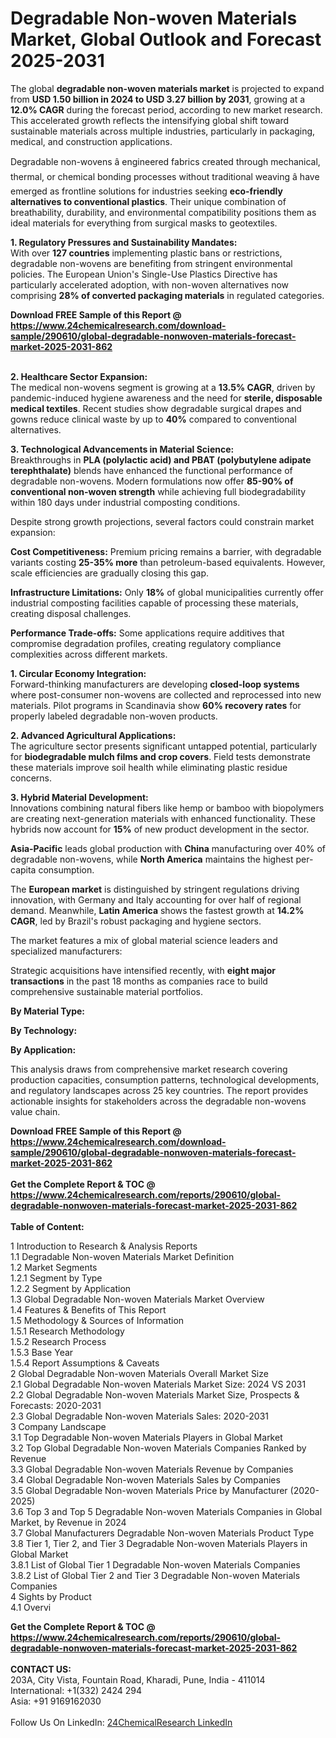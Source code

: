 <h1>Degradable Non-woven Materials Market, Global Outlook and Forecast 2025-2031</h1><p>The global <strong>degradable non-woven materials market</strong> is projected to expand from <strong>USD 1.50 billion in 2024 to USD 3.27 billion by 2031</strong>, growing at a <strong>12.0% CAGR</strong> during the forecast period, according to new market research. This accelerated growth reflects the intensifying global shift toward sustainable materials across multiple industries, particularly in packaging, medical, and construction applications.</p><p>Degradable non-wovens â engineered fabrics created through mechanical, thermal, or chemical bonding processes without traditional weaving â have emerged as frontline solutions for industries seeking <strong>eco-friendly alternatives to conventional plastics</strong>. Their unique combination of breathability, durability, and environmental compatibility positions them as ideal materials for everything from surgical masks to geotextiles.</p><p><strong>1. Regulatory Pressures and Sustainability Mandates:</strong><br>
With over <strong>127 countries</strong> implementing plastic bans or restrictions, degradable non-wovens are benefiting from stringent environmental policies. The European Union's Single-Use Plastics Directive has particularly accelerated adoption, with non-woven alternatives now comprising <strong>28% of converted packaging materials</strong> in regulated categories.</p><div><b>Download FREE Sample of this Report @ 
            <a href="https://www.24chemicalresearch.com/download-sample/290610/global-degradable-nonwoven-materials-forecast-market-2025-2031-862">
            https://www.24chemicalresearch.com/download-sample/290610/global-degradable-nonwoven-materials-forecast-market-2025-2031-862</a></b></div><br><p><strong>2. Healthcare Sector Expansion:</strong><br>
The medical non-wovens segment is growing at a <strong>13.5% CAGR</strong>, driven by pandemic-induced hygiene awareness and the need for <strong>sterile, disposable medical textiles</strong>. Recent studies show degradable surgical drapes and gowns reduce clinical waste by up to <strong>40%</strong> compared to conventional alternatives.</p><p><strong>3. Technological Advancements in Material Science:</strong><br>
Breakthroughs in <strong>PLA (polylactic acid) and PBAT (polybutylene adipate terephthalate)</strong> blends have enhanced the functional performance of degradable non-wovens. Modern formulations now offer <strong>85-90% of conventional non-woven strength</strong> while achieving full biodegradability within 180 days under industrial composting conditions.</p><p>Despite strong growth projections, several factors could constrain market expansion:</p><p><strong>Cost Competitiveness:</strong> Premium pricing remains a barrier, with degradable variants costing <strong>25-35% more</strong> than petroleum-based equivalents. However, scale efficiencies are gradually closing this gap.</p><p><strong>Infrastructure Limitations:</strong> Only <strong>18%</strong> of global municipalities currently offer industrial composting facilities capable of processing these materials, creating disposal challenges.</p><p><strong>Performance Trade-offs:</strong> Some applications require additives that compromise degradation profiles, creating regulatory compliance complexities across different markets.</p><p><strong>1. Circular Economy Integration:</strong><br>
Forward-thinking manufacturers are developing <strong>closed-loop systems</strong> where post-consumer non-wovens are collected and reprocessed into new materials. Pilot programs in Scandinavia show <strong>60% recovery rates</strong> for properly labeled degradable non-woven products.</p><p><strong>2. Advanced Agricultural Applications:</strong><br>
The agriculture sector presents significant untapped potential, particularly for <strong>biodegradable mulch films and crop covers</strong>. Field tests demonstrate these materials improve soil health while eliminating plastic residue concerns.</p><p><strong>3. Hybrid Material Development:</strong><br>
Innovations combining natural fibers like hemp or bamboo with biopolymers are creating next-generation materials with enhanced functionality. These hybrids now account for <strong>15%</strong> of new product development in the sector.</p><p><strong>Asia-Pacific</strong> leads global production with <strong>China</strong> manufacturing over 40% of degradable non-wovens, while <strong>North America</strong> maintains the highest per-capita consumption.</p><p>The <strong>European market</strong> is distinguished by stringent regulations driving innovation, with Germany and Italy accounting for over half of regional demand. Meanwhile, <strong>Latin America</strong> shows the fastest growth at <strong>14.2% CAGR</strong>, led by Brazil's robust packaging and hygiene sectors.</p><p>The market features a mix of global material science leaders and specialized manufacturers:</p><p>Strategic acquisitions have intensified recently, with <strong>eight major transactions</strong> in the past 18 months as companies race to build comprehensive sustainable material portfolios.</p><p><strong>By Material Type:</strong></p><p><strong>By Technology:</strong></p><p><strong>By Application:</strong></p><p>This analysis draws from comprehensive market research covering production capacities, consumption patterns, technological developments, and regulatory landscapes across 25 key countries. The report provides actionable insights for stakeholders across the degradable non-wovens value chain.</p><div><b>Download FREE Sample of this Report @ 
            <a href="https://www.24chemicalresearch.com/download-sample/290610/global-degradable-nonwoven-materials-forecast-market-2025-2031-862">
            https://www.24chemicalresearch.com/download-sample/290610/global-degradable-nonwoven-materials-forecast-market-2025-2031-862</a></b></div><br><div><b>Get the Complete Report & TOC @ 
            <a href="https://www.24chemicalresearch.com/reports/290610/global-degradable-nonwoven-materials-forecast-market-2025-2031-862">
            https://www.24chemicalresearch.com/reports/290610/global-degradable-nonwoven-materials-forecast-market-2025-2031-862</a></b></div><br>
            <b>Table of Content:</b><p>1 Introduction to Research & Analysis Reports<br />
 1.1 Degradable Non-woven Materials Market Definition<br />
 1.2 Market Segments<br />
 1.2.1 Segment by Type<br />
 1.2.2 Segment by Application<br />
 1.3 Global Degradable Non-woven Materials Market Overview<br />
 1.4 Features & Benefits of This Report<br />
 1.5 Methodology & Sources of Information<br />
 1.5.1 Research Methodology<br />
 1.5.2 Research Process<br />
 1.5.3 Base Year<br />
 1.5.4 Report Assumptions & Caveats<br />
2 Global Degradable Non-woven Materials Overall Market Size<br />
 2.1 Global Degradable Non-woven Materials Market Size: 2024 VS 2031<br />
 2.2 Global Degradable Non-woven Materials Market Size, Prospects & Forecasts: 2020-2031<br />
 2.3 Global Degradable Non-woven Materials Sales: 2020-2031<br />
3 Company Landscape<br />
 3.1 Top Degradable Non-woven Materials Players in Global Market<br />
 3.2 Top Global Degradable Non-woven Materials Companies Ranked by Revenue<br />
 3.3 Global Degradable Non-woven Materials Revenue by Companies<br />
 3.4 Global Degradable Non-woven Materials Sales by Companies<br />
 3.5 Global Degradable Non-woven Materials Price by Manufacturer (2020-2025)<br />
 3.6 Top 3 and Top 5 Degradable Non-woven Materials Companies in Global Market, by Revenue in 2024<br />
 3.7 Global Manufacturers Degradable Non-woven Materials Product Type<br />
 3.8 Tier 1, Tier 2, and Tier 3 Degradable Non-woven Materials Players in Global Market<br />
 3.8.1 List of Global Tier 1 Degradable Non-woven Materials Companies<br />
 3.8.2 List of Global Tier 2 and Tier 3 Degradable Non-woven Materials Companies<br />
4 Sights by Product<br />
 4.1 Overvi</p><div><b>Get the Complete Report & TOC @ 
            <a href="https://www.24chemicalresearch.com/reports/290610/global-degradable-nonwoven-materials-forecast-market-2025-2031-862">
            https://www.24chemicalresearch.com/reports/290610/global-degradable-nonwoven-materials-forecast-market-2025-2031-862</a></b></div><br><b>CONTACT US:</b><br>
            203A, City Vista, Fountain Road, Kharadi, Pune, India - 411014<br>
            International: +1(332) 2424 294<br>
            Asia: +91 9169162030 <br><br>
            Follow Us On LinkedIn: <a href="https://www.linkedin.com/company/24chemicalresearch/">24ChemicalResearch LinkedIn</a>